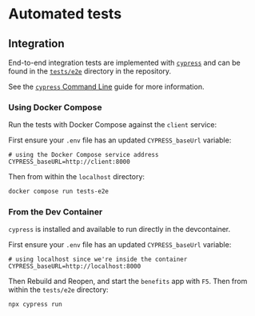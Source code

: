 # Automated tests

## Integration

End-to-end integration tests are implemented with [`cypress`](https://www.cypress.io/) and can be found in the
[`tests/e2e`](https://github.com/cal-itp/benefits/tree/dev/tests/e2e) directory in the repository.

See the [`cypress` Command Line](https://docs.cypress.io/guides/guides/command-line) guide for more information.

### Using Docker Compose

Run the tests with Docker Compose against the `client` service:

First ensure your `.env` file has an updated `CYPRESS_baseUrl` variable:

```env
# using the Docker Compose service address
CYPRESS_baseURL=http://client:8000
```

Then from within the `localhost` directory:

```bash
docker compose run tests-e2e
```

### From the Dev Container

`cypress` is installed and available to run directly in the devcontainer.

First ensure your `.env` file has an updated `CYPRESS_baseUrl` variable:

```env
# using localhost since we're inside the container
CYPRESS_baseURL=http://localhost:8000
```

Then Rebuild and Reopen, and start the `benefits` app with `F5`. Then from within the `tests/e2e` directory:

```bash
npx cypress run
```
